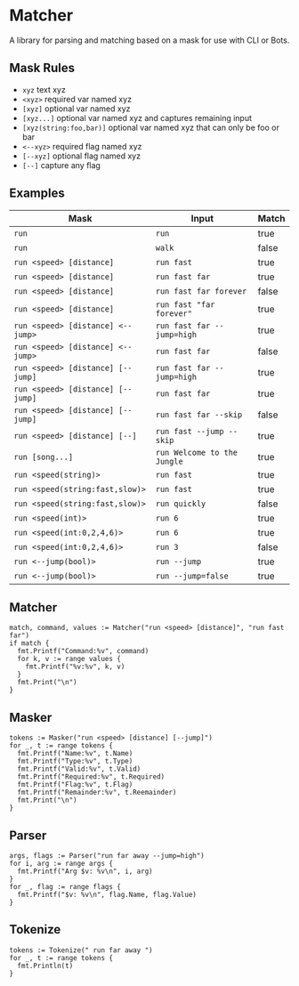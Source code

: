 # Matcher

A library for parsing and matching based on a mask for use with CLI or Bots.


## Mask Rules

- `xyz` text xyz
- `<xyz>` required var named xyz
- `[xyz]` optional var named xyz
- `[xyz...]` optional var named xyz and captures remaining input
- `[xyz(string:foo,bar)]` optional var named xyz that can only be foo or bar
- `<--xyz>` required flag named xyz
- `[--xyz]` optional flag named xyz
- `[--]` capture any flag


## Examples

| Mask                              | Input                       | Match |
| --------------------------------- | --------------------------- | ----- |
| `run`                             | `run`                       | true  |
| `run`                             | `walk`                      | false |
| `run <speed> [distance]`          | `run fast`                  | true  |
| `run <speed> [distance]`          | `run fast far`              | true  |
| `run <speed> [distance]`          | `run fast far forever`      | false |
| `run <speed> [distance]`          | `run fast "far forever"`    | true  |
| `run <speed> [distance] <--jump>` | `run fast far --jump=high`  | true  |
| `run <speed> [distance] <--jump>` | `run fast far`              | false |
| `run <speed> [distance] [--jump]` | `run fast far --jump=high`  | true  |
| `run <speed> [distance] [--jump]` | `run fast far`              | true  |
| `run <speed> [distance] [--jump]` | `run fast far --skip`       | false |
| `run <speed> [distance] [--]`     | `run fast --jump --skip`    | true  |
| `run [song...]`                   | `run Welcome to the Jungle` | true  |
| `run <speed(string)>`             | `run fast`                  | true  |
| `run <speed(string:fast,slow)>`   | `run fast`                  | true  |
| `run <speed(string:fast,slow)>`   | `run quickly`               | false |
| `run <speed(int)>`                | `run 6`                     | true  |
| `run <speed(int:0,2,4,6)>`        | `run 6`                     | true  |
| `run <speed(int:0,2,4,6)>`        | `run 3`                     | false |
| `run <--jump(bool)>`              | `run --jump`                | true  |
| `run <--jump(bool)>`              | `run --jump=false`          | true  |


## Matcher

```
match, command, values := Matcher("run <speed> [distance]", "run fast far")
if match {
  fmt.Printf("Command:%v", command)
  for k, v := range values {
    fmt.Printf("%v:%v", k, v)
  }
  fmt.Print("\n")
}
```


## Masker

```
tokens := Masker("run <speed> [distance] [--jump]")
for _, t := range tokens {
  fmt.Printf("Name:%v", t.Name)
  fmt.Printf("Type:%v", t.Type)
  fmt.Printf("Valid:%v", t.Valid)
  fmt.Printf("Required:%v", t.Required)
  fmt.Printf("Flag:%v", t.Flag)
  fmt.Printf("Remainder:%v", t.Reemainder)
  fmt.Print("\n")
}
```


## Parser

```
args, flags := Parser("run far away --jump=high")
for i, arg := range args {
  fmt.Printf("Arg $v: %v\n", i, arg)
}
for _, flag := range flags {
  fmt.Printf("$v: %v\n", flag.Name, flag.Value)
}
```


## Tokenize

```
tokens := Tokenize(" run far away ")
for _, t := range tokens {
  fmt.Println(t)
}
```

